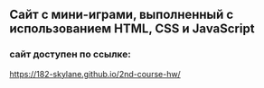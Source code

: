 ## Сайт с мини-играми, выполненный с использованием **HTML**, **CSS** и **JavaScript**

### сайт доступен по ссылке:
https://182-skylane.github.io/2nd-course-hw/
